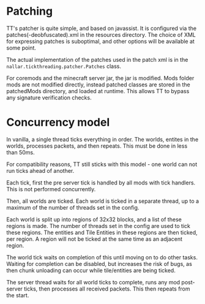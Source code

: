Patching
====

TT's patcher is quite simple, and based on javassist. It is configured via the patches(-deobfuscated).xml in the resources directory. The choice of XML for expressing patches is suboptimal, and other options will be available at some point.

The actual implementation of the patches used in the patch xml is in the `nallar.tickthreading.patcher.Patches` class.

For coremods and the minecraft server jar, the jar is modified. Mods folder mods are not modified directly, instead patched classes are stored in the patchedMods directory, and loaded at runtime. This allows TT to bypass any signature verification checks.

Concurrency model
====

In vanilla, a single thread ticks everything in order. The worlds, entites in the worlds, processes packets, and then repeats. This must be done in less than 50ms.

For compatibility reasons, TT still sticks with this model - one world can not run ticks ahead of another.

Each tick, first the pre server tick is handled by all mods with tick handlers. This is not performed concurrently.

Then, all worlds are ticked. Each world is ticked in a separate thread, up to a maximum of the number of threads set in the config.

Each world is split up into regions of 32x32 blocks, and a list of these regions is made. The number of threads set in the config are used to tick these regions. The entities and Tile Entities in these regions are then ticked, per region. A region will not be ticked at the same time as an adjacent region.

The world tick waits on completion of this until moving on to do other tasks. Waiting for completion can be disabled, but increases the risk of bugs, as then chunk unloading can occur while tile/entities are being ticked.

The server thread waits for all world ticks to complete, runs any mod post-server ticks, then processes all received packets. This then repeats from the start.
